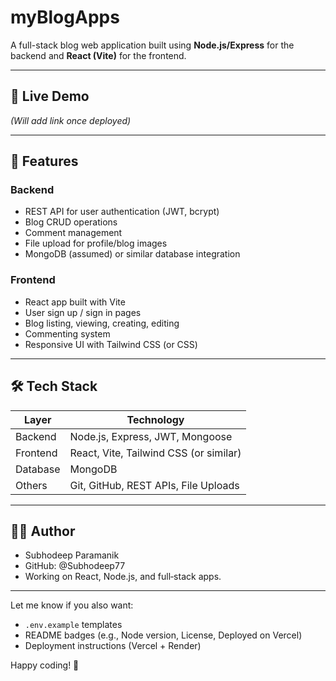 # myBlogApps

A full-stack blog web application built using **Node.js/Express** for the backend and **React (Vite)** for the frontend.

---

## 🚀 Live Demo

*(Will add link once deployed)*

---

## 🧾 Features

### Backend
- REST API for user authentication (JWT, bcrypt)
- Blog CRUD operations
- Comment management
- File upload for profile/blog images
- MongoDB (assumed) or similar database integration

### Frontend
- React app built with Vite
- User sign up / sign in pages
- Blog listing, viewing, creating, editing
- Commenting system
- Responsive UI with Tailwind CSS (or CSS)

---

## 🛠️ Tech Stack

| Layer     | Technology                              |
|-----------|------------------------------------------|
| Backend   | Node.js, Express, JWT, Mongoose           |
| Frontend  | React, Vite, Tailwind CSS (or similar)    |
| Database  | MongoDB                                   |
| Others    | Git, GitHub, REST APIs, File Uploads      |

---
## 🧑‍💻 Author

- Subhodeep Paramanik
- GitHub: @Subhodeep77
- Working on React, Node.js, and full‑stack apps.

---
Let me know if you also want:
- `.env.example` templates  
- README badges (e.g., Node version, License, Deployed on Vercel)  
- Deployment instructions (Vercel + Render)  

Happy coding! 🚀
